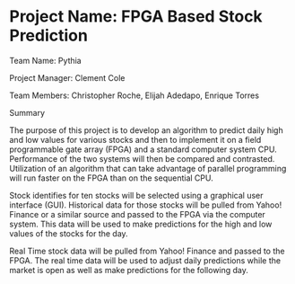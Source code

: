 # Project Name: 		FPGA Based Stock Prediction

Team Name: 	        Pythia

Project Manager:	  Clement Cole

Team Members: 	  Christopher Roche,      Elijah Adedapo,      Enrique Torres



Summary


The purpose of this project is to develop an algorithm to predict daily high and low values for various stocks and then to implement it on a field programmable gate array (FPGA) and a standard computer system CPU.  Performance of the two systems will then be compared and contrasted.  Utilization of an algorithm that can take advantage of parallel programming will run faster on the FPGA than on the sequential CPU.

Stock identifies for ten stocks will be selected using a graphical user interface (GUI).  Historical data for those stocks will be pulled from Yahoo! Finance or a similar source and passed to the FPGA via the computer system.  This data will be used to make predictions for the high and low values of the stocks for the day.  

Real Time stock data will be pulled from Yahoo! Finance and passed to the FPGA.  The real time data will be used to adjust daily predictions while the market is open as well as make predictions for the following day.
